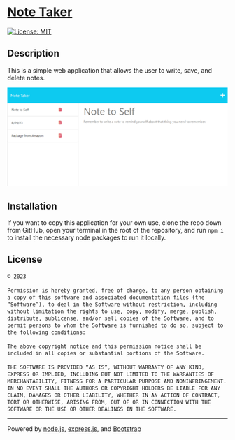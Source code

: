# [Note Taker](https://uw-note-taker-366a01166941.herokuapp.com/)

[![License: MIT](https://img.shields.io/badge/License-MIT-yellow.svg)](https://opensource.org/licenses/MIT)

## Description
This is a simple web application that allows the user to write, save, and delete notes.

![Screenshot](./public/assets/images/READMEscreenshot.png)

## Installation
If you want to copy this application for your own use, clone the repo down from GitHub, open your terminal in the root of the repository, and run `npm i` to install the necessary node packages to run it locally.

  
## License
```
© 2023

Permission is hereby granted, free of charge, to any person obtaining a copy of this software and associated documentation files (the “Software”), to deal in the Software without restriction, including without limitation the rights to use, copy, modify, merge, publish, distribute, sublicense, and/or sell copies of the Software, and to permit persons to whom the Software is furnished to do so, subject to the following conditions:

The above copyright notice and this permission notice shall be included in all copies or substantial portions of the Software.

THE SOFTWARE IS PROVIDED “AS IS”, WITHOUT WARRANTY OF ANY KIND, EXPRESS OR IMPLIED, INCLUDING BUT NOT LIMITED TO THE WARRANTIES OF MERCHANTABILITY, FITNESS FOR A PARTICULAR PURPOSE AND NONINFRINGEMENT. IN NO EVENT SHALL THE AUTHORS OR COPYRIGHT HOLDERS BE LIABLE FOR ANY CLAIM, DAMAGES OR OTHER LIABILITY, WHETHER IN AN ACTION OF CONTRACT, TORT OR OTHERWISE, ARISING FROM, OUT OF OR IN CONNECTION WITH THE SOFTWARE OR THE USE OR OTHER DEALINGS IN THE SOFTWARE.
```
---
Powered by [node.js](https://nodejs.org/en), [express.js](https://expressjs.com/), and [Bootstrap](https://getbootstrap.com/)

